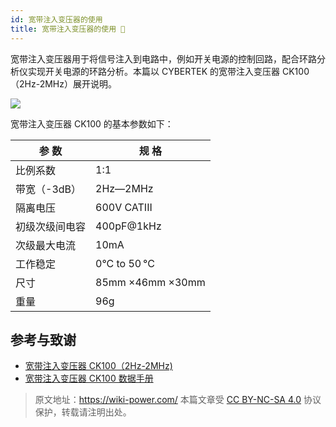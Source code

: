 ```yaml
---
id: 宽带注入变压器的使用
title: 宽带注入变压器的使用 🚧
---
```


宽带注入变压器用于将信号注入到电路中，例如开关电源的控制回路，配合环路分析仪实现开关电源的环路分析。本篇以 CYBERTEK 的宽带注入变压器 CK100（2Hz-2MHz）展开说明。

![](https://wiki-media-1253965369.cos.ap-guangzhou.myqcloud.com/img/20220513092658.png)

宽带注入变压器 CK100 的基本参数如下：

| 参 数          | 规 格            |
| -------------- | ---------------- |
| 比例系数       | 1:1              |
| 带宽（-3dB）   | 2Hz—2MHz         |
| 隔离电压       | 600V CATIII      |
| 初级次级间电容 | 400pF@1kHz       |
| 次级最大电流   | 10mA             |
| 工作稳定       | 0°C to 50 °C     |
| 尺寸           | 85mm ×46mm ×30mm |
| 重量           | 96g              |

## 参考与致谢

- [宽带注入变压器 CK100（2Hz-2MHz)](http://cybertek.cn/info/331)
- [宽带注入变压器 CK100 数据手册](http://cybertek.cn/upload/files/2020/06/09/1591691726SUGP.pdf)

> 原文地址：<https://wiki-power.com/>
> 本篇文章受 [CC BY-NC-SA 4.0](https://creativecommons.org/licenses/by/4.0/deed.zh) 协议保护，转载请注明出处。

